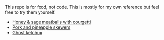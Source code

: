 This repo is for food, not code. This is mostly for my own reference but feel free to try them yourself.

* [Honey & sage meatballs with courgetti](honey-and-sage-meatballs-with-courgetti.md)
* [Pork and pineapple skewers](pork-and-pineapple-skewers.md)
* [Ghost ketchup](ghost-ketchup.md)
